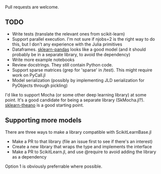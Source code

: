 Pull requests are welcome. 

TODO
----

- Write tests (translate the relevant ones from scikit-learn)
- Support parallel execution. I'm not sure if njobs=2 is the right way to do this, but I don't any experience with the Julia primitives
- Dataframes. [sklearn-pandas](https://github.com/paulgb/sklearn-pandas) looks like a good model (and it should probably be in a separate library, to avoid the dependency)
- Write more example notebooks
- Review docstrings. They still contain Python code.
- Support sparse matrices (grep for 'sparse' in /test). This might require work on PyCall.jl
- Model serialization (possibly by implementing JLD serialization for PyObjects
through pickling)

I'd like to support Mocha (or some other deep learning library) at some point.
It's a good candidate for being a separate library (SkMocha.jl?). [sklearn-theano](https://github.com/sklearn-theano/sklearn-theano) is a good starting point.

Supporting more models
------
There are three ways to make a library compatible with ScikitLearnBase.jl

- Make a PR to that library (file an issue first to see if there's an interest)
- Create a new library that wraps the type and implements the interface
- Make a PR to ScikitLearn.jl, and use @require to avoid adding the library as a dependency

Option 1 is obviously preferrable where possible.